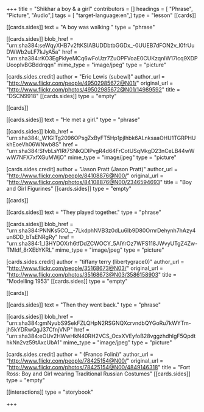 +++
title = "Shikhar a boy & a girl"
contributors = []
headings = [ "Phrase", "Picture", "Audio",]
tags = [ "target-language:en",]
type = "lesson"
[[cards]]

[[cards.sides]]
text = "A boy was walking "
type = "phrase"

[[cards.sides]]
blob_href = "urn:sha384:seWqyXHB7v2ftKSIABUDDbtbGGDx_-0UUEB7dFON2v_l0frUuDWWb2uLF7kJyA5a"
href = "urn:sha384:rKO3EgPklyeMCq6wFoUzr7ZuOPFVoaE0CUKzqnIW17Icq9XDPUoopIvBGBddrqqn"
mime_type = "image/jpeg"
type = "picture"

[cards.sides.credit]
author = "Eric Lewis (subewl)"
author_url = "http://www.flickr.com/people/49502985672@N01/"
original_url = "http://www.flickr.com/photos/49502985672@N01/14989592"
title = "DSCN9918"
[[cards.sides]]
type = "empty"

[[cards]]

[[cards.sides]]
text = "He met a girl."
type = "phrase"

[[cards.sides]]
blob_href = "urn:sha384:_W1GITg2096OPsgZxByFT5Hp1pjIhbk6ALnksaaOHU1TGRPHUkhEoeVh06WNwb8S"
href = "urn:sha384:SfvbLsYIRt7SNkQDlPvgR4d64FrCotUSqMkgD23nCeLB44wWwW7NFX7xfXGuMWjO"
mime_type = "image/jpeg"
type = "picture"

[cards.sides.credit]
author = "Jason Pratt (Jason Pratt)"
author_url = "http://www.flickr.com/people/84108876@N00/"
original_url = "http://www.flickr.com/photos/84108876@N00/2346594693"
title = "Boy and Girl Figurines"
[[cards.sides]]
type = "empty"

[[cards]]

[[cards.sides]]
text = "They played together."
type = "phrase"

[[cards.sides]]
blob_href = "urn:sha384:PNNKs5CO__-7LkdphNVB3z0dLu6Ib9D80OrnrDehynh7hAzy4un6DD_bTsENRgRy"
href = "urn:sha384:1_l3HYDOXrh6tfDdZCWOCY_5AlYrOz7WFS118JWvyUTgZ4Zw-TMldf_8rXEbYKRL"
mime_type = "image/jpeg"
type = "picture"

[cards.sides.credit]
author = "tiffany terry (libertygrace0)"
author_url = "http://www.flickr.com/people/35168673@N03/"
original_url = "http://www.flickr.com/photos/35168673@N03/3586158903"
title = "Modelling 1953"
[[cards.sides]]
type = "empty"

[[cards]]

[[cards.sides]]
text = "Then they went back."
type = "phrase"

[[cards.sides]]
blob_href = "urn:sha384:gmNyubS9SekFZLQHpN2RSGNQXcrvndbQYGoRu7kWYTm-jh5kYDRwQgJ37CfnjVNP"
href = "urn:sha384:eOUv2HWwHkN40RH2VCS_OcxXVEyfoB28vggzhdhIgF5QpdthkNn2vz59tAxcUbA1"
mime_type = "image/jpeg"
type = "picture"

[cards.sides.credit]
author = " (Franco Folini)"
author_url = "http://www.flickr.com/people/78425154@N00/"
original_url = "http://www.flickr.com/photos/78425154@N00/4849146318"
title = "Fort Ross: Boy and Girl wearing Traditional Russian Costumes"
[[cards.sides]]
type = "empty"

[[interactions]]
type = "storybook"

+++
